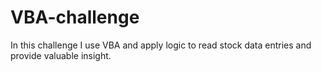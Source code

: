 # VBA-challenge
In this challenge I use VBA and apply logic to read stock data entries and provide valuable insight.

